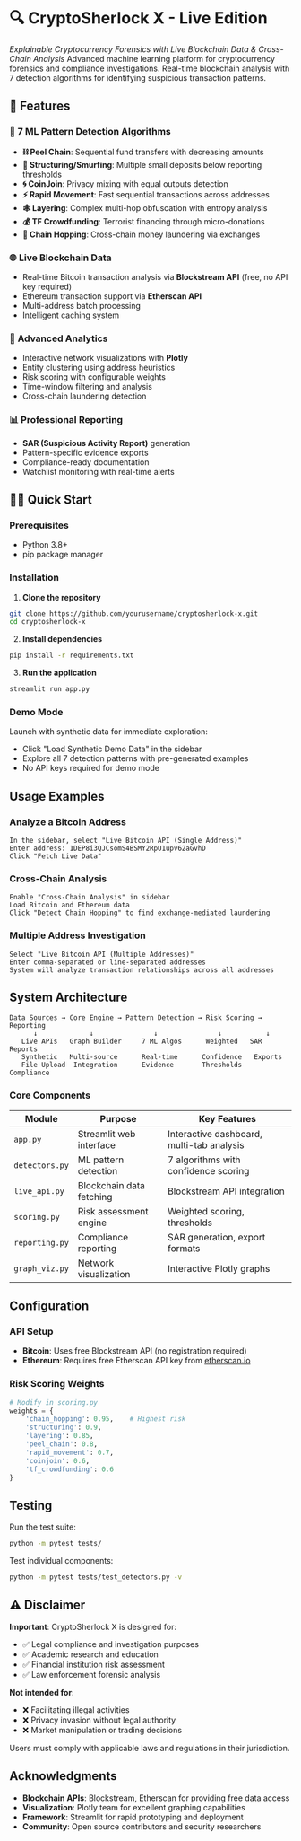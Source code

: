 # 🔍 CryptoSherlock X - Live Edition

*Explainable Cryptocurrency Forensics with Live Blockchain Data & Cross-Chain Analysis*
Advanced machine learning platform for cryptocurrency forensics and compliance investigations.
Real-time blockchain analysis with 7 detection algorithms for identifying suspicious transaction patterns.

## 🚀 Features

### 🎯 **7 ML Pattern Detection Algorithms**
- **⛓️ Peel Chain**: Sequential fund transfers with decreasing amounts
- **💸 Structuring/Smurfing**: Multiple small deposits below reporting thresholds  
- **🌀 CoinJoin**: Privacy mixing with equal outputs detection
- **⚡ Rapid Movement**: Fast sequential transactions across addresses
- **🕸️ Layering**: Complex multi-hop obfuscation with entropy analysis
- **💰 TF Crowdfunding**: Terrorist financing through micro-donations
- **🔗 Chain Hopping**: Cross-chain money laundering via exchanges

### 🌐 **Live Blockchain Data**
- Real-time Bitcoin transaction analysis via **Blockstream API** (free, no API key required)
- Ethereum transaction support via **Etherscan API**
- Multi-address batch processing
- Intelligent caching system

### 🔬 **Advanced Analytics**
- Interactive network visualizations with **Plotly**
- Entity clustering using address heuristics
- Risk scoring with configurable weights
- Time-window filtering and analysis
- Cross-chain laundering detection

### 📊 **Professional Reporting**
- **SAR (Suspicious Activity Report)** generation
- Pattern-specific evidence exports
- Compliance-ready documentation
- Watchlist monitoring with real-time alerts

## 🏃‍♂️ Quick Start

### Prerequisites
- Python 3.8+
- pip package manager

### Installation

1. **Clone the repository**
```bash
git clone https://github.com/yourusername/cryptosherlock-x.git
cd cryptosherlock-x
```

2. **Install dependencies**
```bash
pip install -r requirements.txt
```

3. **Run the application**
```bash
streamlit run app.py
```

###  Demo Mode
Launch with synthetic data for immediate exploration:
- Click "Load Synthetic Demo Data" in the sidebar
- Explore all 7 detection patterns with pre-generated examples
- No API keys required for demo mode

##  Usage Examples

### Analyze a Bitcoin Address
```
In the sidebar, select "Live Bitcoin API (Single Address)"
Enter address: 1DEP8i3QJCsomS4BSMY2RpU1upv62aGvhD
Click "Fetch Live Data"
```

### Cross-Chain Analysis
```
Enable "Cross-Chain Analysis" in sidebar
Load Bitcoin and Ethereum data
Click "Detect Chain Hopping" to find exchange-mediated laundering
```

### Multiple Address Investigation
```
Select "Live Bitcoin API (Multiple Addresses)"
Enter comma-separated or line-separated addresses
System will analyze transaction relationships across all addresses
```

##  System Architecture

```
Data Sources → Core Engine → Pattern Detection → Risk Scoring → Reporting
      ↓             ↓               ↓               ↓           ↓
   Live APIs   Graph Builder     7 ML Algos      Weighted   SAR Reports
   Synthetic   Multi-source      Real-time      Confidence   Exports
   File Upload  Integration      Evidence       Thresholds   Compliance
```

### Core Components

| Module | Purpose | Key Features |
|--------|---------|-------------|
| `app.py` | Streamlit web interface | Interactive dashboard, multi-tab analysis |
| `detectors.py` | ML pattern detection | 7 algorithms with confidence scoring |
| `live_api.py` | Blockchain data fetching | Blockstream API integration |
| `scoring.py` | Risk assessment engine | Weighted scoring, thresholds |
| `reporting.py` | Compliance reporting | SAR generation, export formats |
| `graph_viz.py` | Network visualization | Interactive Plotly graphs |

##  Configuration

### API Setup
- **Bitcoin**: Uses free Blockstream API (no registration required)
- **Ethereum**: Requires free Etherscan API key from [etherscan.io](https://etherscan.io/apis)

### Risk Scoring Weights
```python
# Modify in scoring.py
weights = {
    'chain_hopping': 0.95,    # Highest risk
    'structuring': 0.9,
    'layering': 0.85,
    'peel_chain': 0.8,
    'rapid_movement': 0.7,
    'coinjoin': 0.6,
    'tf_crowdfunding': 0.6
}
```
##  Testing

Run the test suite:
```bash
python -m pytest tests/
```

Test individual components:
```bash
python -m pytest tests/test_detectors.py -v
```

## ⚠️ Disclaimer

**Important**: CryptoSherlock X is designed for:
- ✅ Legal compliance and investigation purposes
- ✅ Academic research and education  
- ✅ Financial institution risk assessment
- ✅ Law enforcement forensic analysis

**Not intended for**:
- ❌ Facilitating illegal activities
- ❌ Privacy invasion without legal authority
- ❌ Market manipulation or trading decisions

Users must comply with applicable laws and regulations in their jurisdiction.


##  Acknowledgments

- **Blockchain APIs**: Blockstream, Etherscan for providing free data access
- **Visualization**: Plotly team for excellent graphing capabilities
- **Framework**: Streamlit for rapid prototyping and deployment
- **Community**: Open source contributors and security researchers



